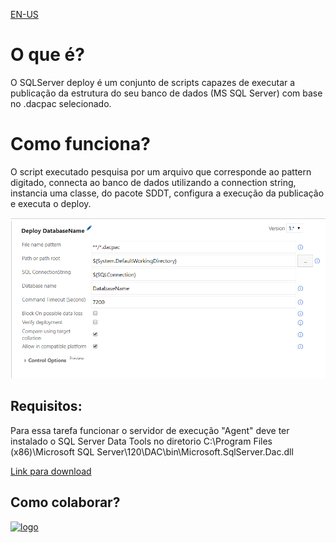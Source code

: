 ﻿[EN-US](readme.md)

# **O que é?**

O SQLServer deploy  é um conjunto de scripts capazes de executar a publicação da estrutura do seu banco de dados (MS SQL Server) com base no .dacpac selecionado.

# **Como funciona?**

O script executado pesquisa por um arquivo que corresponde ao pattern digitado, connecta ao banco de dados utilizando a connection string, instancia uma classe, do pacote SDDT, configura a execução da publicação e executa o deploy.


![alt text](images/screenshot_1.png "Scheenshot")


## **Requisitos:**
Para essa tarefa funcionar o servidor de execução "Agent" deve ter instalado o SQL Server Data Tools no diretorio C:\Program Files (x86)\Microsoft SQL Server\120\DAC\bin\Microsoft.SqlServer.Dac.dll

[Link para download](https://docs.microsoft.com/pt-br/sql/ssdt/download-sql-server-data-tools-ssdt)

## **Como colaborar?**
  
[![logo](https://ms-vsts.gallerycdn.vsassets.io/extensions/ms-vsts/services-github/1.0.5/1479220457210/Microsoft.VisualStudio.Services.Icons.Branding)](https://github.com/GustavoAmerico/SQLServerDeploy)


